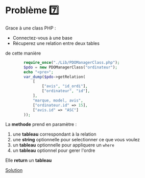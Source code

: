# Problème 7️⃣

Grace à une class PHP :
- Connectez-vous à une base
- Récuperez une relation entre deux tables

de cette manière

```php
        require_once("./Lib/PDOManagerClass.php");
        $pdo = new PDOManagerClass("ordinateur");
        echo "<pre>";
        var_dump($pdo->getRelation(
            [
                ["avis", "id_ordi"],
                ["ordinateur", "id"],
            ], 
            "marque, model, avis",
            ["ordinateur.id" => 15], 
            ["avis.id" => "ASC"]
        ));
```

La __methode__ prend en paramètre : 
1. une __tableau__ correspondant à la relation
2. une __string__ optionnelle pour selectionner ce que vous voulez
3. un __tableau__ optionnelle pour appliquere un ```where```
4. un __tableau__ optionnel pour gerer l'ordre

Elle __return__ un __tableau__

[Solution](./Solutions/7%20-%20getRelation_solution.md)